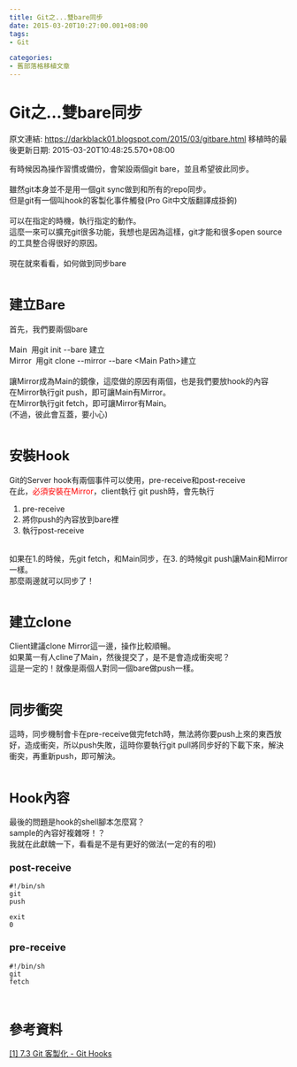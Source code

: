 ```yaml
---
title: Git之...雙bare同步
date: 2015-03-20T10:27:00.001+08:00
tags: 
- Git

categories:
- 舊部落格移植文章
---
```


# Git之...雙bare同步

原文連結: https://darkblack01.blogspot.com/2015/03/gitbare.html
移植時的最後更新日期: 2015-03-20T10:48:25.570+08:00

有時候因為操作習慣或備份，會架設兩個git bare，並且希望彼此同步。<br /><br />雖然git本身並不是用一個git sync做到和所有的repo同步。<br />但是git有一個叫hook的客製化事件觸發(Pro Git中文版翻譯成掛鉤)<br /><br />可以在指定的時機，執行指定的動作。<br />這麼一來可以擴充git很多功能，我想也是因為這樣，git才能和很多open source的工具整合得很好的原因。<br /><br />現在就來看看，如何做到同步bare<br /><br /><h2><span style="font-size: x-large;">建立Bare</span></h2>首先，我們要兩個bare<br /><br />Main &nbsp;用git init --bare 建立<br />Mirror &nbsp;用git clone --mirror --bare &lt;Main Path&gt;建立<br /><br />讓Mirror成為Main的鏡像，這麼做的原因有兩個，也是我們要放hook的內容<br />在Mirror執行git push，即可讓Main有Mirror。<br />在Mirror執行git fetch，即可讓Mirror有Main。<br />(不過，彼此會互蓋，要小心)<br /><br /><h2><span style="font-size: x-large;">安裝Hook</span></h2>Git的Server hook有兩個事件可以使用，pre-receive和post-receive<br />在此，<span style="color: red;">必須安裝在Mirror</span>，client執行 git push時，會先執行<br /><ol><li>pre-receive</li><li>將你push的內容放到bare裡</li><li>執行post-receive</li></ol><br />如果在1.的時候，先git fetch，和Main同步，在3. 的時候git push讓Main和Mirror一樣。<br />那麼兩邊就可以同步了！<br /><br /><h2><span style="font-size: x-large;">建立clone</span></h2>Client建議clone Mirror這一邊，操作比較順暢。<br />如果萬一有人cline了Main，然後提交了，是不是會造成衝突呢？<br />這是一定的！就像是兩個人對同一個bare做push一樣。<br /><br /><h2><span style="font-size: x-large;">同步衝突</span></h2>這時，同步機制會卡在pre-receive做完fetch時，無法將你要push上來的東西放好，造成衝突，所以push失敗，這時你要執行git pull將同步好的下載下來，解決衝突，再重新push，即可解決。<br /><br /><h2><span style="font-size: x-large;">Hook內容</span></h2>最後的問題是hook的shell腳本怎麼寫？<br />sample的內容好複雜呀！？<br />我就在此獻醜一下，看看是不是有更好的做法(一定的有的啦)<br /><h3><span style="font-size: large;">post-receive </span></h3><pre class="prettyprint"><code class="language-sh">#!/bin/sh<br />git push<br /><br />exit 0</code></pre><h3><span style="font-size: large;">pre-receive </span></h3><pre class="prettyprint"><code class="language-sh">#!/bin/sh<br />git fetch</code></pre><br /><h2><span style="font-size: x-large;">參考資料&nbsp;</span></h2><a href="http://git-scm.com/book/zh-tw/v1/Git-%E5%AE%A2%E8%A3%BD%E5%8C%96-Git-Hooks" target="_blank">[1] 7.3 Git 客製化 - Git Hooks</a>
